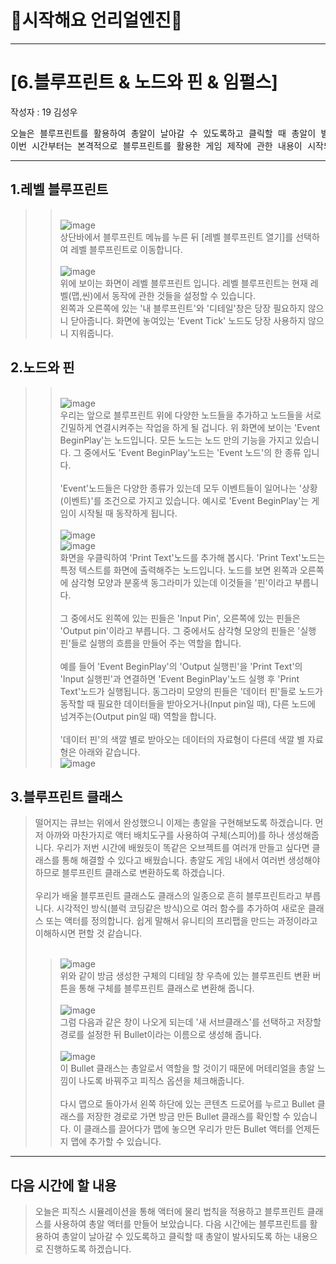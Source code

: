 # :raccoon:시작해요 언리얼엔진🌳


---

# [6.블루프린트 & 노드와 핀 & 임펄스]
작성자 : 19 김성우

<pre>
오늘은 블루프린트를 활용하여 총알이 날아갈 수 있도록하고 클릭할 때 총알이 발사되도록 하는 내용으로 진행하도록 하겠습니다.
이번 시간부터는 본격적으로 블루프린트를 활용한 게임 제작에 관한 내용이 시작되니 참고바랍니다.
</pre>

---
  
## 1.레벨 블루프린트
>> <br>![image](./Pic/p11.png)
> <br>상단바에서 블루프린트 메뉴를 누른 뒤 [레벨 블루프린트 열기]를 선택하여 레벨 블루프린트로 이동합니다.
>> <br><br>![image](./Pic/p2.png)
> <br>위에 보이는 화면이 레벨 블루프린트 입니다. 레벨 블루프린트는 현재 레벨(맵,씬)에서 동작에 관한 것들을 설정할 수 있습니다. 
> <br>왼쪽과 오른쪽에 있는 '내 블루프린트'와 '디테일'창은 당장 필요하지 않으니 닫아줍니다. 화면에 놓여있는 'Event Tick' 노드도 당장 사용하지 않으니 지워줍니다.

## 2.노드와 핀
>> <br>![image](./Pic/p3.png)
> <br> 우리는 앞으로 블루프린트 위에 다양한 노드들을 추가하고 노드들을 서로 긴밀하게 연결시켜주는 작업을 하게 될 겁니다.
> 위 화면에 보이는 'Event BeginPlay'는 노드입니다. 모든 노드는 노드 만의 기능을 가지고 있습니다. 그 중에서도 'Event BeginPlay'노드는 'Event 노드'의 한 종류 입니다.
> <br><br>'Event'노드들은 다양한 종류가 있는데 모두 이벤트들이 일어나는 '상황(이벤트)'를 조건으로 가지고 있습니다. 예시로 'Event BeginPlay'는 게임이 시작될 때 동작하게 됩니다.
>> <br><br>![image](./Pic/p4.png)
>> <br>![image](./Pic/p5.png)
> <br> 화면을 우클릭하여 'Print Text'노드를 추가해 봅시다.
> 'Print Text'노드는 특정 텍스트를 화면에 출력해주는 노드입니다. 노드를 보면 왼쪽과 오른쪽에 삼각형 모양과 분홍색 동그라미가 있는데 이것들을 '핀'이라고 부릅니다.
> <br><br> 그 중에서도 왼쪽에 있는 핀들은 'Input Pin', 오른쪽에 있는 핀들은 'Output pin'이라고 부릅니다. 그 중에서도 삼각형 모양의 핀들은 '실행 핀'들로 실행의 흐름을 만들어 주는 역할을 합니다.
> <br><br> 예를 들어 'Event BeginPlay'의 'Output 실행핀'을 'Print Text'의 'Input 실행핀'과 연결하면 'Event BeginPlay'노드 실행 후 'Print Text'노드가 실행됩니다. 동그라미 모양의 핀들은 '데이터 핀'들로 노드가 동작할 때 필요한 데이터들을 받아오거나(Input pin일 때), 다른 노드에 넘겨주는(Output pin일 때) 역할을 합니다.
><br><br>'데이터 핀'의 색깔 별로 받아오는 데이터의 자료형이 다른데 색깔 별 자료형은 아래와 같습니다.
>> <br>![image](./Pic/p6.png)

## 3.블루프린트 클래스
> 떨어지는 큐브는 위에서 완성했으니 이제는 총알을 구현해보도록 하겠습니다.
> 먼저 아까와 마찬가지로 액터 배치도구를 사용하여 구체(스피어)를 하나 생성해줍니다.
> 우리가 저번 시간에 배웠듯이 똑같은 오브젝트를 여러개 만들고 싶다면 클래스를 통해 해결할 수 있다고 배웠습니다. 총알도 게임 내에서 여러번 생성해야 하므로 블루프린트 클래스로 변환하도록 하겠습니다.
> <br><br> 우리가 배울 블루프린트 클래스도 클래스의 일종으로 흔히 블루프린트라고 부릅니다. 시각적인 방식(블럭 코딩같은 방식)으로 여러 함수를 추가하여 새로운 클래스 또는 액터를 정의합니다.
> 쉽게 말해서 유니티의 프리팹을 만드는 과정이라고 이해하시면 편할 것 같습니다.
> <br><br>
>> ![image](./Pic/p4.png)
> <br> 위와 같이 방금 생성한 구체의 디테일 창 우측에 있는 블루프린트 변환 버튼을 통해 구체를 블루프린트 클래스로 변환해 줍니다.
>> <br><br> ![image](./Pic/p5.png)
> <br> 그럼 다음과 같은 창이 나오게 되는데 '새 서브클래스'를 선택하고 저장할 경로를 설정한 뒤 Bullet이라는 이름으로 생성해 줍니다.
>> <br><br> ![image](./Pic/p6.png)
> <br> 이 Bullet 클래스는 총알로서 역할을 할 것이기 때문에 머테리얼을 총알 느낌이 나도록 바꿔주고 피직스 옵션을 체크해줍니다.
> <br><br> 다시 맵으로 돌아가서 왼쪽 하단에 있는 콘텐츠 드로어를 누르고 Bullet 클래스를 저장한 경로로 가면 방금 만든 Bullet 클래스를 확인할 수 있습니다.
> 이 클래스를 끌어다가 맵에 놓으면 우리가 만든 Bullet 액터를 언제든지 맵에 추가할 수 있습니다.



---
## 다음 시간에 할 내용
> 오늘은 피직스 시뮬레이션을 통해 액터에 물리 법칙을 적용하고 블루프린트 클래스를 사용하여 총알 액터를 만들어 보았습니다.
> 다음 시간에는 블루프린트를 활용하여 총알이 날아갈 수 있도록하고 클릭할 때 총알이 발사되도록 하는 내용으로 진행하도록 하겠습니다.

